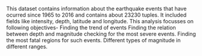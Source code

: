 This dataset contains information about the earthquake events that have ocurred since 1965 to 2016 and contains about 23230 tuples. It included fields like intensity, depth, latitude and longitude. This analysis focusses on following objectives- Finding the trend of events Finding the relation between depth and magnitude checking for the most severe events. Finding the most fatal regions for such events. Different types of magnitude in different ranges.

